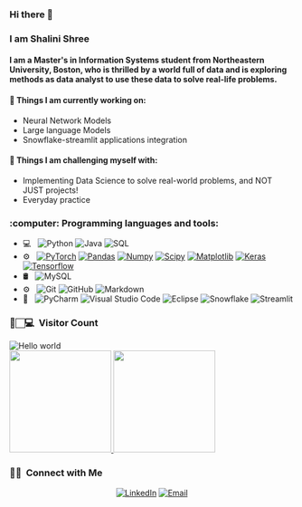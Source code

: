 ### Hi there 👋
### I am Shalini Shree
#### I am a Master's in Information Systems student from Northeastern University, Boston, who is thrilled by a world full of data and is exploring methods as data analyst to use these data to solve real-life problems.


#### 🌱 Things I am currently working on:
- Neural Network Models
- Large language Models
- Snowflake-streamlit applications integration

#### :muscle: Things I am challenging myself with:
- Implementing Data Science to solve real-world problems, and NOT JUST projects!
- Everyday practice  

<h3> :computer: Programming languages and tools:</h3>

- 💻 &nbsp;
  ![Python](https://img.shields.io/badge/-Python-333333?style=flat&logo=python)
  ![Java](https://img.shields.io/badge/-Java-333333?style=flat&logo=Java&logoColor=007396)
  ![SQL](https://img.shields.io/badge/-SQL-333333?style=flat&logo=MySQL)
- ⚙️ &nbsp;
  [![PyTorch](https://img.shields.io/badge/-PyTorch-EE4C2C?style=flat&logo=PyTorch&logoColor=white&link=https://github.com/Quananhle/Python-AWS-TradingAI)](https://github.com/Quananhle/Python-AWS-TradingAI)
  [![Pandas](https://img.shields.io/badge/-Pandas-150458?style=flat&logo=Pandas&link=https://github.com/Quananhle/Python-AWS-TradingAI)](https://github.com/Quananhle/Python-AWS-TradingAI)
  [![Numpy](https://img.shields.io/badge/-Numpy-lightgray?style=flat&logo=Numpy&logoColor=white&link=https://github.com/Quananhle/Python-AWS-TradingAI)](https://github.com/Quananhle/Python-AWS-TradingAI)
  [![Scipy](https://img.shields.io/badge/-Scipy-blue?style=flat&logo=Scipy&logoColor=white&link=https://github.com/Quananhle/Python-AWS-TradingAI)](https://github.com/Quananhle/Python-AWS-TradingAI)
  [![Matplotlib](https://img.shields.io/badge/-Matplotlib-black?style=flat&logo=Matplotlib&logoColor=white&link=https://github.com/Quananhle/Python-AWS-TradingAI)](https://github.com/Quananhle/Python-AWS-TradingAI)
  [![Keras](https://img.shields.io/badge/-Keras-D00000?style=flat&logo=Keras&link=https://github.com/Quananhle/Python-AWS-TradingAI)](https://github.com/Quananhle/Python-AWS-TradingAI)
  [![Tensorflow](https://img.shields.io/badge/-Tensorflow-gray?style=flat&logo=tensorflow&link=https://github.com/Quananhle/Python-AWS-TradingAI)](https://github.com/Quananhle/Python-AWS-TradingAI)
- 🛢 &nbsp;
![MySQL](https://img.shields.io/badge/-MySQL-333333?style=flat&logo=mysql)
- ⚙️ &nbsp;
  ![Git](https://img.shields.io/badge/-Git-333333?style=flat&logo=git)
  ![GitHub](https://img.shields.io/badge/-GitHub-333333?style=flat&logo=github)
  ![Markdown](https://img.shields.io/badge/-Markdown-333333?style=flat&logo=markdown)
- 🔧 &nbsp;
  ![PyCharm](https://img.shields.io/badge/-PyCharm-333333?style=flat&logo=PyCharm-ide&logoColor=2C2255)
  ![Visual Studio Code](https://img.shields.io/badge/-Visual%20Studio%20Code-333333?style=flat&logo=visual-studio-code&logoColor=007ACC)
  ![Eclipse](https://img.shields.io/badge/-Eclipse-333333?style=flat&logo=eclipse-ide&logoColor=2C2255)
  ![Snowflake](https://estuary.dev/static/972ca52d0addb818460efc144940d25f/8a1c1/7154a4_Snowflake_a6a3c49601.png)
  ![Streamlit](https://www.google.com/url?sa=i&url=https%3A%2F%2Fwww.youtube.com%2Fchannel%2FUC3LD42rjj-Owtxsa6PwGU5Q&psig=AOvVaw19P9Xjpng28SWJ9Pa-89LZ&ust=1699664028122000&source=images&cd=vfe&opi=89978449&ved=0CBIQjRxqFwoTCJj69YacuIIDFQAAAAAdAAAAABAE)



<h3> 👀🏻‍💻 &nbsp;Visitor Count </h3>

<img src="https://profile-counter.glitch.me/shalini-shree/count.svg" alt="Hello world" />
  
  
<br/>

<a href="https://github.com/shalini-shree">
  <img height="180em" src="https://github-readme-stats.vercel.app/api?username=shalini-shree&theme=buefy&show_icons=true" />
  <img height="180em" src="https://github-readme-stats.vercel.app/api/top-langs/?username=shalini-shree&theme=buefy&layout=compact" />
</a>

<br/>

<h3> 🤝🏻 &nbsp;Connect with Me </h3>

<p align="center">
<a href="https://www.linkedin.com/in/shalini-shree-4175a5192/"><img alt="LinkedIn" src="https://img.shields.io/badge/LinkedIn-Shalini%20Shree-yellow?style=flat-square&logo=linkedin"></a>
<a href="mailto:shree.s@northeastern.edu"><img alt="Email" src="https://img.shields.io/badge/Email-shree.s@northeastern.edu-yellow?style=flat-square&logo=gmail"></a>
</p>

